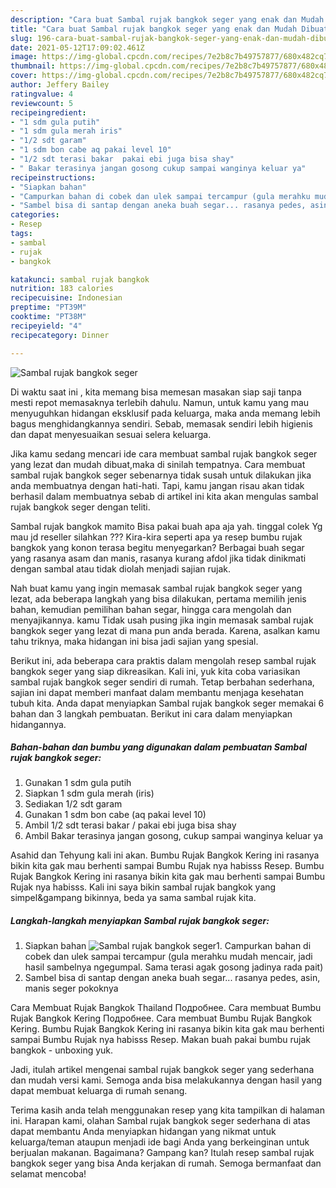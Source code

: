 ```yaml
---
description: "Cara buat Sambal rujak bangkok seger yang enak dan Mudah Dibuat"
title: "Cara buat Sambal rujak bangkok seger yang enak dan Mudah Dibuat"
slug: 196-cara-buat-sambal-rujak-bangkok-seger-yang-enak-dan-mudah-dibuat
date: 2021-05-12T17:09:02.461Z
image: https://img-global.cpcdn.com/recipes/7e2b8c7b49757877/680x482cq70/sambal-rujak-bangkok-seger-foto-resep-utama.jpg
thumbnail: https://img-global.cpcdn.com/recipes/7e2b8c7b49757877/680x482cq70/sambal-rujak-bangkok-seger-foto-resep-utama.jpg
cover: https://img-global.cpcdn.com/recipes/7e2b8c7b49757877/680x482cq70/sambal-rujak-bangkok-seger-foto-resep-utama.jpg
author: Jeffery Bailey
ratingvalue: 4
reviewcount: 5
recipeingredient:
- "1 sdm gula putih"
- "1 sdm gula merah iris"
- "1/2 sdt garam"
- "1 sdm bon cabe aq pakai level 10"
- "1/2 sdt terasi bakar  pakai ebi juga bisa shay"
- " Bakar terasinya jangan gosong cukup sampai wanginya keluar ya"
recipeinstructions:
- "Siapkan bahan"
- "Campurkan bahan di cobek dan ulek sampai tercampur (gula merahku mudah mencair, jadi hasil sambelnya ngegumpal. Sama terasi agak gosong jadinya rada pait)"
- "Sambel bisa di santap dengan aneka buah segar... rasanya pedes, asin, manis seger pokoknya"
categories:
- Resep
tags:
- sambal
- rujak
- bangkok

katakunci: sambal rujak bangkok 
nutrition: 183 calories
recipecuisine: Indonesian
preptime: "PT39M"
cooktime: "PT38M"
recipeyield: "4"
recipecategory: Dinner

---
```



![Sambal rujak bangkok seger](https://img-global.cpcdn.com/recipes/7e2b8c7b49757877/680x482cq70/sambal-rujak-bangkok-seger-foto-resep-utama.jpg)

Di waktu  saat ini , kita memang bisa memesan masakan siap saji tanpa mesti repot memasaknya terlebih dahulu. Namun, untuk kamu yang mau menyuguhkan hidangan eksklusif pada keluarga, maka anda memang lebih bagus menghidangkannya sendiri. Sebab, memasak sendiri lebih higienis dan dapat menyesuaikan sesuai selera keluarga.

Jika kamu sedang mencari ide cara membuat sambal rujak bangkok seger yang lezat dan mudah dibuat,maka di sinilah tempatnya. Cara membuat sambal rujak bangkok seger  sebenarnya tidak susah untuk dilakukan jika anda membuatnya dengan hati-hati. Tapi, kamu jangan risau akan tidak berhasil dalam membuatnya 
sebab di artikel ini kita akan mengulas sambal rujak bangkok seger dengan teliti.  

Sambal rujak bangkok mamito Bisa pakai buah apa aja yah. tinggal colek Yg mau jd reseller silahkan ??? Kira-kira seperti apa ya resep bumbu rujak bangkok yang konon terasa begitu menyegarkan? Berbagai buah segar yang rasanya asam dan manis, rasanya kurang afdol jika tidak dinikmati dengan sambal atau tidak diolah menjadi sajian rujak.

Nah buat kamu yang ingin memasak sambal rujak bangkok seger yang lezat, ada beberapa langkah yang bisa dilakukan, pertama memilih jenis bahan, kemudian pemilihan bahan segar, hingga cara mengolah dan menyajikannya. kamu Tidak usah pusing jika ingin memasak sambal rujak bangkok seger yang lezat di mana pun anda berada. Karena, asalkan kamu  tahu triknya, maka hidangan ini bisa jadi sajian yang spesial.

Berikut ini, ada beberapa cara praktis  dalam mengolah resep sambal rujak bangkok seger yang siap dikreasikan. Kali ini, yuk kita coba variasikan sambal rujak bangkok seger sendiri di rumah. Tetap berbahan sederhana, sajian ini dapat memberi manfaat dalam membantu menjaga kesehatan tubuh kita. Anda dapat menyiapkan Sambal rujak bangkok seger memakai 6 bahan dan 3 langkah pembuatan. Berikut ini cara dalam menyiapkan hidangannya.

<!--inarticleads1-->

##### Bahan-bahan dan bumbu yang digunakan dalam pembuatan Sambal rujak bangkok seger:

1. Gunakan 1 sdm gula putih
1. Siapkan 1 sdm gula merah (iris)
1. Sediakan 1/2 sdt garam
1. Gunakan 1 sdm bon cabe (aq pakai level 10)
1. Ambil 1/2 sdt terasi bakar / pakai ebi juga bisa shay
1. Ambil  Bakar terasinya jangan gosong, cukup sampai wanginya keluar ya


Asahid dan Tehyung kali ini akan. Bumbu Rujak Bangkok Kering ini rasanya bikin kita gak mau berhenti sampai Bumbu Rujak nya habisss Resep. Bumbu Rujak Bangkok Kering ini rasanya bikin kita gak mau berhenti sampai Bumbu Rujak nya habisss. Kali ini saya bikin sambal rujak bangkok yang simpel&amp;gampang bikinnya, beda ya sama sambal rujak kita. 

<!--inarticleads2-->

##### Langkah-langkah menyiapkan Sambal rujak bangkok seger:

1. Siapkan bahan
<img src="https://img-global.cpcdn.com/steps/57955aeb948a9274/160x128cq70/sambal-rujak-bangkok-seger-langkah-memasak-1-foto.jpg" alt="Sambal rujak bangkok seger">1. Campurkan bahan di cobek dan ulek sampai tercampur (gula merahku mudah mencair, jadi hasil sambelnya ngegumpal. Sama terasi agak gosong jadinya rada pait)
1. Sambel bisa di santap dengan aneka buah segar... rasanya pedes, asin, manis seger pokoknya


Cara Membuat Rujak Bangkok Thailand Подробнее. Cara membuat Bumbu Rujak Bangkok Kering Подробнее. Cara membuat Bumbu Rujak Bangkok Kering. Bumbu Rujak Bangkok Kering ini rasanya bikin kita gak mau berhenti sampai Bumbu Rujak nya habisss Resep. Makan buah pakai bumbu rujak bangkok - unboxing yuk. 

Jadi, itulah artikel mengenai  sambal rujak bangkok seger  yang sederhana dan mudah versi kami. Semoga anda bisa melakukannya dengan hasil yang dapat membuat keluarga di rumah senang. 

Terima kasih anda telah menggunakan resep yang kita tampilkan di halaman ini. Harapan kami, olahan  Sambal rujak bangkok seger sederhana di atas dapat membantu Anda menyiapkan hidangan yang nikmat untuk keluarga/teman ataupun menjadi ide bagi Anda yang berkeinginan untuk berjualan makanan. Bagaimana? Gampang kan? Itulah resep sambal rujak bangkok seger yang bisa Anda kerjakan di rumah. Semoga bermanfaat dan selamat mencoba!

